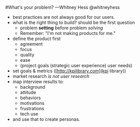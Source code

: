 #What's your problem?
—Whitney Hess @whitneyhess

* best practices are not always good for our users.
* what is the right thing to build? should be the first question
	* problem **setting** before problem *solving*
	* Remember: "I'm not making products for me."
* define the product first
	* agreement
	* focus
	* quality
	* ease
	* (project goals (strategic user experience) user needs)
* set goals & metrics ([http://kpilibrary.com](kpi library))
* market research _is not user research_
* map interview results to:
	* background
	* attitude
	* behaviors
	* motivations
	* frustrations
	* tech use
* and use that to create personas.